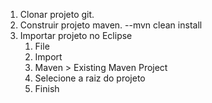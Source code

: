 1. Clonar projeto git.
2. Construir projeto maven.
    --mvn clean install
3. Importar projeto no Eclipse
   1. File
   2. Import
   3. Maven > Existing Maven Project
   4. Selecione a raiz do projeto
   5. Finish
